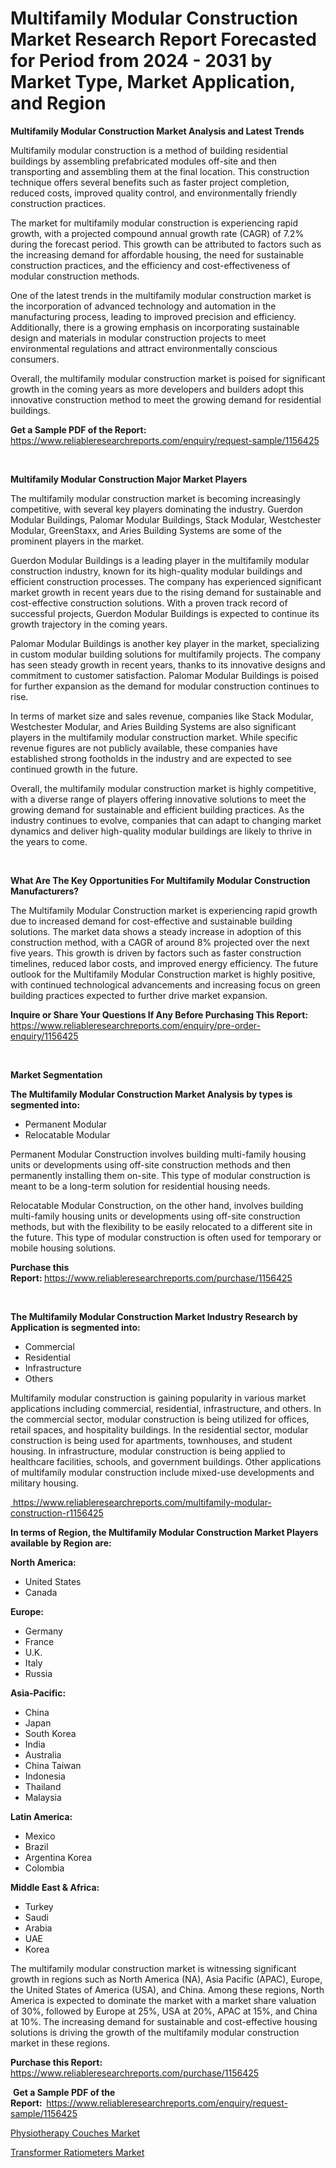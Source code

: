 <p><h1>Multifamily Modular Construction Market Research Report Forecasted for Period from 2024 -  2031 by Market Type, Market Application, and Region</h1></p><p><strong>Multifamily Modular Construction Market Analysis and Latest Trends</strong></p>
<p><p>Multifamily modular construction is a method of building residential buildings by assembling prefabricated modules off-site and then transporting and assembling them at the final location. This construction technique offers several benefits such as faster project completion, reduced costs, improved quality control, and environmentally friendly construction practices.</p><p>The market for multifamily modular construction is experiencing rapid growth, with a projected compound annual growth rate (CAGR) of 7.2% during the forecast period. This growth can be attributed to factors such as the increasing demand for affordable housing, the need for sustainable construction practices, and the efficiency and cost-effectiveness of modular construction methods.</p><p>One of the latest trends in the multifamily modular construction market is the incorporation of advanced technology and automation in the manufacturing process, leading to improved precision and efficiency. Additionally, there is a growing emphasis on incorporating sustainable design and materials in modular construction projects to meet environmental regulations and attract environmentally conscious consumers.</p><p>Overall, the multifamily modular construction market is poised for significant growth in the coming years as more developers and builders adopt this innovative construction method to meet the growing demand for residential buildings.</p></p>
<p><strong>Get a Sample PDF of the Report:&nbsp;</strong> <a href="https://www.reliableresearchreports.com/enquiry/request-sample/1156425">https://www.reliableresearchreports.com/enquiry/request-sample/1156425</a></p>
<p>&nbsp;</p>
<p><strong>Multifamily Modular Construction Major Market Players</strong></p>
<p><p>The multifamily modular construction market is becoming increasingly competitive, with several key players dominating the industry. Guerdon Modular Buildings, Palomar Modular Buildings, Stack Modular, Westchester Modular, GreenStaxx, and Aries Building Systems are some of the prominent players in the market.</p><p>Guerdon Modular Buildings is a leading player in the multifamily modular construction industry, known for its high-quality modular buildings and efficient construction processes. The company has experienced significant market growth in recent years due to the rising demand for sustainable and cost-effective construction solutions. With a proven track record of successful projects, Guerdon Modular Buildings is expected to continue its growth trajectory in the coming years.</p><p>Palomar Modular Buildings is another key player in the market, specializing in custom modular building solutions for multifamily projects. The company has seen steady growth in recent years, thanks to its innovative designs and commitment to customer satisfaction. Palomar Modular Buildings is poised for further expansion as the demand for modular construction continues to rise.</p><p>In terms of market size and sales revenue, companies like Stack Modular, Westchester Modular, and Aries Building Systems are also significant players in the multifamily modular construction market. While specific revenue figures are not publicly available, these companies have established strong footholds in the industry and are expected to see continued growth in the future.</p><p>Overall, the multifamily modular construction market is highly competitive, with a diverse range of players offering innovative solutions to meet the growing demand for sustainable and efficient building practices. As the industry continues to evolve, companies that can adapt to changing market dynamics and deliver high-quality modular buildings are likely to thrive in the years to come.</p></p>
<p>&nbsp;</p>
<p><strong>What Are The Key Opportunities For Multifamily Modular Construction Manufacturers?</strong></p>
<p><p>The Multifamily Modular Construction market is experiencing rapid growth due to increased demand for cost-effective and sustainable building solutions. The market data shows a steady increase in adoption of this construction method, with a CAGR of around 8% projected over the next five years. This growth is driven by factors such as faster construction timelines, reduced labor costs, and improved energy efficiency. The future outlook for the Multifamily Modular Construction market is highly positive, with continued technological advancements and increasing focus on green building practices expected to further drive market expansion.</p></p>
<p><strong>Inquire or Share Your Questions If Any Before Purchasing This Report:</strong> <a href="https://www.reliableresearchreports.com/enquiry/pre-order-enquiry/1156425">https://www.reliableresearchreports.com/enquiry/pre-order-enquiry/1156425</a></p>
<p>&nbsp;</p>
<p><strong>Market Segmentation</strong></p>
<p><strong>The Multifamily Modular Construction Market Analysis by types is segmented into:</strong></p>
<p><ul><li>Permanent Modular</li><li>Relocatable Modular</li></ul></p>
<p><p>Permanent Modular Construction involves building multi-family housing units or developments using off-site construction methods and then permanently installing them on-site. This type of modular construction is meant to be a long-term solution for residential housing needs.</p><p>Relocatable Modular Construction, on the other hand, involves building multi-family housing units or developments using off-site construction methods, but with the flexibility to be easily relocated to a different site in the future. This type of modular construction is often used for temporary or mobile housing solutions.</p></p>
<p><strong>Purchase this Report:&nbsp;</strong><a href="https://www.reliableresearchreports.com/purchase/1156425">https://www.reliableresearchreports.com/purchase/1156425</a></p>
<p>&nbsp;</p>
<p><strong>The Multifamily Modular Construction Market Industry Research by Application is segmented into:</strong></p>
<p><ul><li>Commercial</li><li>Residential</li><li>Infrastructure</li><li>Others</li></ul></p>
<p><p>Multifamily modular construction is gaining popularity in various market applications including commercial, residential, infrastructure, and others. In the commercial sector, modular construction is being utilized for offices, retail spaces, and hospitality buildings. In the residential sector, modular construction is being used for apartments, townhouses, and student housing. In infrastructure, modular construction is being applied to healthcare facilities, schools, and government buildings. Other applications of multifamily modular construction include mixed-use developments and military housing.</p></p>
<p><a href="https://www.reliableresearchreports.com/multifamily-modular-construction-r1156425">&nbsp;https://www.reliableresearchreports.com/multifamily-modular-construction-r1156425</a></p>
<p><strong>In terms of Region, the Multifamily Modular Construction Market Players available by Region are:</strong></p>
<p>
    <p> <strong> North America: </strong>
        <ul>
            <li>United States</li>
            <li>Canada</li>
        </ul>
        </p> 
    <p> <strong> Europe: </strong>
        <ul>
            <li>Germany</li>
            <li>France</li>
            <li>U.K.</li>
            <li>Italy</li>
            <li>Russia</li>
        </ul>
        </p> 
    <p> <strong> Asia-Pacific: </strong>
        <ul>
            <li>China</li>
            <li>Japan</li>
            <li>South Korea</li>
            <li>India</li>
            <li>Australia</li>
            <li>China Taiwan</li>
            <li>Indonesia</li>
            <li>Thailand</li>
            <li>Malaysia</li>
        </ul>
        </p> 
    <p> <strong> Latin America: </strong>
        <ul>
            <li>Mexico</li>
            <li>Brazil</li>
            <li>Argentina Korea</li>
            <li>Colombia</li>
        </ul>
        </p> 
    <p> <strong> Middle East & Africa: </strong>
        <ul>
            <li>Turkey</li>
            <li>Saudi</li>
            <li>Arabia</li>
            <li>UAE</li>
            <li>Korea</li>
        </ul>
    </p>
    </p>
<p><p>The multifamily modular construction market is witnessing significant growth in regions such as North America (NA), Asia Pacific (APAC), Europe, the United States of America (USA), and China. Among these regions, North America is expected to dominate the market with a market share valuation of 30%, followed by Europe at 25%, USA at 20%, APAC at 15%, and China at 10%. The increasing demand for sustainable and cost-effective housing solutions is driving the growth of the multifamily modular construction market in these regions.</p></p>
<p><strong>Purchase this Report: </strong><a href="https://www.reliableresearchreports.com/purchase/1156425">https://www.reliableresearchreports.com/purchase/1156425</a></p>
<p>&nbsp;<strong>Get a Sample PDF of the Report:&nbsp;&nbsp;</strong><a href="https://www.reliableresearchreports.com/enquiry/request-sample/1156425">https://www.reliableresearchreports.com/enquiry/request-sample/1156425</a></p>
<p><strong></strong></p>
<p><p><a href="https://github.com/shahriarnajimjoy333/Market-Research-Report-List-1/blob/main/physiotherapy-couches-market.md">Physiotherapy Couches Market</a></p><p><a href="https://view.publitas.com/reportprime-1/global-transformer-ratiometers-market-size-share-analysis-by-product-type-by-application-by-region-forecasts-2024-2031/">Transformer Ratiometers Market</a></p></p>